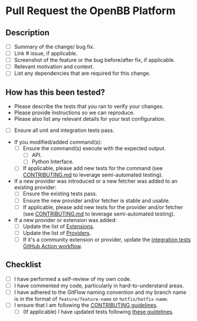 # Pull Request the OpenBB Platform

## Description

- [ ] Summary of the change/ bug fix.
- [ ] Link # issue, if applicable.
- [ ] Screenshot of the feature or the bug before/after fix, if applicable.
- [ ] Relevant motivation and context.
- [ ] List any dependencies that are required for this change.

## How has this been tested?

- Please describe the tests that you ran to verify your changes.
- Please provide instructions so we can reproduce.
- Please also list any relevant details for your test configuration.

- [ ] Ensure all unit and integration tests pass.
- If you modified/added command(s):
  - [ ] Ensure the command(s) execute with the expected output.
    - [ ] API.
    - [ ] Python Interface.
  - [ ] If applicable, please add new tests for the command (see [CONTRIBUTING.md](/openbb_platform/CONTRIBUTING.md) to leverage semi-automated testing).
- If a new provider was introduced or a new fetcher was added to an existing provider:
  - [ ] Ensure the existing tests pass.
  - [ ] Ensure the new provider and/or fetcher is stable and usable.
  - [ ] If applicable, please add new tests for the provider and/or fetcher (see [CONTRIBUTING.md](/openbb_platform/CONTRIBUTING.md) to leverage semi-automated testing).
- If a new provider or extension was added:
  - [ ] Update the list of [Extensions](/openbb_platform/EXTENSIONS.md).
  - [ ] Update the list of [Providers](/openbb_platform/PROVIDERS.md).
  - [ ] If it's a community extension or provider, update the [integration tests GitHub Action workflow](/.github/workflows/platform-api-integration-test.yml).

## Checklist

- [ ] I have performed a self-review of my own code.
- [ ] I have commented my code, particularly in hard-to-understand areas.
- [ ] I have adhered to the GitFlow naming convention and my branch name is in the format of `feature/feature-name` or `hotfix/hotfix-name`.
- [ ] I ensure that I am following the [CONTRIBUTING guidelines](https://github.com/OpenBB-finance/OpenBBTerminal/blob/main/CONTRIBUTING.md).
  - [ ] (If applicable) I have updated tests following [these guidelines](/openbb_platform/CONTRIBUTING.md#qa-your-extension).

</details>
